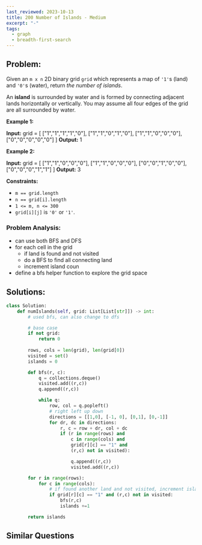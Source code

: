```yaml
---
last_reviewed: 2023-10-13
title: 200 Number of Islands - Medium
excerpt: "-"
tags:
  - graph
  - breadth-first-search
---
```

## Problem:

Given an `m x n` 2D binary grid `grid` which represents a map of `'1'`s (land) and `'0'`s (water), return _the number of islands_.

An **island** is surrounded by water and is formed by connecting adjacent lands horizontally or vertically. You may assume all four edges of the grid are all surrounded by water.

**Example 1:**

**Input:** grid = [
  ["1","1","1","1","0"],
  ["1","1","0","1","0"],
  ["1","1","0","0","0"],
  ["0","0","0","0","0"]
]
**Output:** 1

**Example 2:**

**Input:** grid = [
  ["1","1","0","0","0"],
  ["1","1","0","0","0"],
  ["0","0","1","0","0"],
  ["0","0","0","1","1"]
]
**Output:** 3

**Constraints:**

- `m == grid.length`
- `n == grid[i].length`
- `1 <= m, n <= 300`
- `grid[i][j]` is `'0'` or `'1'`.

### Problem Analysis:

- can use both BFS and DFS
- for each cell in the grid
	- if land is found and not visited
	- do a BFS to find all connecting land 
	- increment island coun
- define a bfs helper function to explore the grid space

## Solutions:

```python
class Solution:
    def numIslands(self, grid: List[List[str]]) -> int:
        # used bfs, can also change to dfs

        # base case
        if not grid:
            return 0
        
        rows, cols = len(grid), len(grid[0])
        visited = set()
        islands = 0

        def bfs(r, c):
            q = collections.deque()
            visited.add((r,c))
            q.append((r,c))

            while q: 
                row, col = q.popleft()
                # right left up down
                directions = [[1,0], [-1, 0], [0,1], [0,-1]]
                for dr, dc in directions:
                    r, c = row + dr, col + dc
                    if (r in range(rows) and
                        c in range(cols) and
                        grid[r][c] == "1" and 
                        (r,c) not in visited):                

                        q.append((r,c))
                        visited.add((r,c))        

        for r in range(rows):
            for c in range(cols):
                # if found another land and not visited, increment island count
                if grid[r][c] == "1" and (r,c) not in visited:
                    bfs(r,c)
                    islands +=1

        return islands
```

## Similar Questions